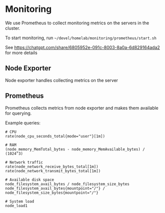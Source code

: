 # Monitoring
We use Prometheus to collect monitoring metrics on the servers in the cluster.

To start monitoring, run `~/devel/homelab/monitoring/prometheus/start.sh`

See https://chatgpt.com/share/6805952e-091c-8003-8a0a-6d829164ada2 for more details

## Node Exporter
Node exporter handles collecting metrics on the server

## Prometheus
Prometheus collects metrics from node exporter and makes them available for querying.

Example queries:
```
# CPU
rate(node_cpu_seconds_total{mode="user"}[1m])

# RAM
(node_memory_MemTotal_bytes - node_memory_MemAvailable_bytes) / (1024^3)

# Network traffic
rate(node_network_receive_bytes_total[1m])
rate(node_network_transmit_bytes_total[1m])

# Available disk space
node_filesystem_avail_bytes / node_filesystem_size_bytes
node_filesystem_avail_bytes{mountpoint="/"} / node_filesystem_size_bytes{mountpoint="/"}

# System load
node_load1
```